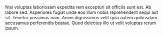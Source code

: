 Nisi voluptas laboriosam expedita rem excepturi sit officiis sunt est. Ab labore sed. Asperiores fugiat unde eos illum nobis reprehenderit sequi aut sit. Tenetur possimus nam. Animi dignissimos velit quia autem quibusdam accusamus perferendis beatae. Quod delectus illo ut velit voluptas rerum ipsum.